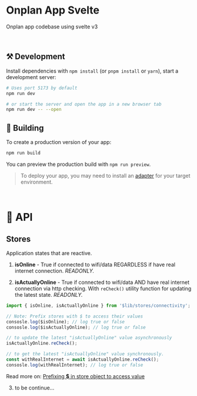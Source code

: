 # Onplan App Svelte

Onplan app codebase using svelte v3

<br>

## ⚒️ Development

Install dependencies with `npm install` (or `pnpm install` or `yarn`), start a development server:

```bash
# Uses port 5173 by default
npm run dev

# or start the server and open the app in a new browser tab
npm run dev -- --open
```

## 🚀 Building

To create a production version of your app:

```bash
npm run build
```

You can preview the production build with `npm run preview`.

> To deploy your app, you may need to install an [adapter](https://kit.svelte.dev/docs/adapters) for your target environment.

<br>

# 📗 API

## Stores

Application states that are reactive.

1. **isOnline** - True if connected to wifi/data REGARDLESS if have real internet connection. _READONLY._

2. **isActuallyOnline** - True if connected to wifi/data AND have real internet connection via http checking. With `reCheck()` utility function for updating the latest state. _READONLY._

```js
import { isOnline, isActuallyOnline } from '$lib/stores/connectivity';

// Note: Prefix stores with $ to access their values
consosle.log($isOnline); // log true or false
consosle.log($isActuallyOnline); // log true or false

// to update the latest "isActuallyOnline" value asynchronously
isActuallyOnline.reCheck();

// to get the latest "isActuallyOnline" value synchronously.
const withRealInternet = await isActuallyOnline.reCheck();
consosle.log(withRealInternet); // log true or false
```

Read more on: [Prefixing **\$** in store object to access value](https://svelte.dev/docs/svelte-components#script-4-prefix-stores-with-$-to-access-their-values)

3. to be continue...
